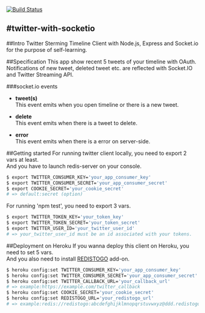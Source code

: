 [![Build Status](https://travis-ci.org/shirade/twitter-streaming-timeline.svg?branch=master)](https://travis-ci.org/shirade/twitter-streaming-timeline)

#twitter-with-socketio
---

##Intro
Twitter Sterming Timeline Client with Node.js, Express and Socket.io for the purpose of self-learning.

##Specification
This app show recent 5 tweets of your timeline with OAuth.  
Notifications of new tweet, deleted tweet etc. are reflected with Socket.IO and Twitter Streaming API. 

###socket.io events
* **tweet(s)**  
This event emits when you open timeline or there is a new tweet.

* **delete**  
This event emits when there is a tweet to delete.

* **error**  
This event emits when there is a error on server-side.

##Getting started
For running twitter client locally, you need to export 2 vars at least.  
And you have to launch redis-server on your console.
```bash
$ export TWITTER_CONSUMER_KEY='your_app_consumer_key'
$ export TWITTER_CONSUMER_SECRET='your_app_consumer_secret'
$ export COOKIE_SECRET='your_cookie_secret' 
# => default:secret (option)
```

For running 'npm test', you need to export 3 vars.
```bash
$ export TWITTER_TOKEN_KEY='your_token_key'
$ export TWITTER_TOKEN_SECRET='your_token_secret'
$ export TWITTER_USER_ID='your_twitter_user_id'
# => your_twitter_user_id must be an id associated with your tokens.
```

##Deployment on Heroku
If you wanna deploy this client on Heroku, you need to set 5 vars.  
And you also need to install [REDISTOGO](https://addons.heroku.com/redistogo) add-on.
```bash
$ heroku config:set TWITTER_CONSUMER_KEY='your_app_consumer_key'
$ heroku config:set TWITTER_CONSUMER_SECRET='your_app_consumer_secret'
$ heroku config:set TWITTER_CALLBACK_URL='your_callback_url' 
# => example:https://example.com/twitter_callback
$ heroku config:set COOKIE_SECRET='your_cookie_secret'
$ heroku config:set REDISTOGO_URL='your_redistogo_url' 
# => example:redis://redistogo:abcdefghijklmnopqrstuvwxyz@ddd.redistogo.com:9876/
```